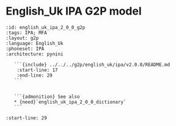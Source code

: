 
# English_Uk IPA G2P model

``````{g2p} English_Uk IPA G2P model
:id: english_uk_ipa_2_0_0_g2p
:tags: IPA; MFA
:layout: g2p
:language: English_Uk
:phoneset: IPA
:architecture: pynini

   ```{include} ../../../g2p/english_uk/ipa/v2.0.0/README.md
    :start-line: 17
    :end-line: 29
   ```


   ```{admonition} See also
   * {need}`english_uk_ipa_2_0_0_dictionary`
   ```
``````

```{include} ../../../g2p/english_uk/ipa/v2.0.0/README.md
:start-line: 29
```
